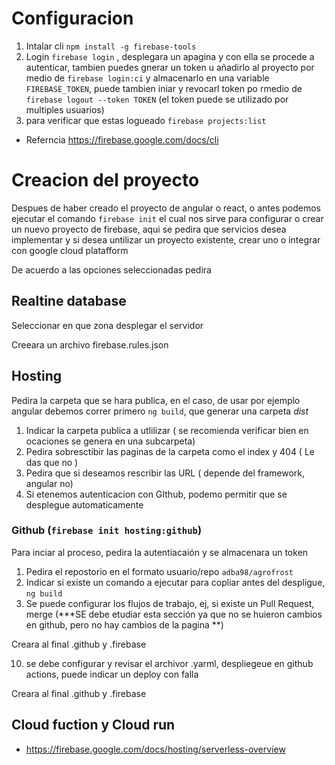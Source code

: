 # Configuracion 
1. Intalar cli  `npm install -g firebase-tools`
2. Login `firebase login` , desplegara un apagina y con ella se procede a autenticar, tambien puedes gnerar un token u añadirlo al proyecto por medio de `firebase login:ci` y almacenarlo en una variable `FIREBASE_TOKEN`, puede tambien iniar y revocarl token po rmedio de  `firebase logout --token TOKEN` (el token puede se utilizado por multiples usuarios)
3. para verificar que estas logueado `firebase projects:list`
- Referncia https://firebase.google.com/docs/cli

# Creacion del proyecto 
Despues de haber creado el proyecto de angular o react, o antes podemos ejecutar el comando `firebase init` el cual nos sirve para configurar o crear un nuevo proyecto de firebase, aqui se pedira que servicios desea implementar y si desea untilizar un proyecto existente, crear uno o integrar con google cloud platafform 

De acuerdo a las opciones seleccionadas pedira
## Realtine database
Seleccionar en que zona desplegar el servidor 

Creeara un archivo firebase.rules.json 

## Hosting 
Pedira la carpeta que se hara publica, en el caso, de usar por ejemplo angular debemos correr primero `ng build`, que generar una carpeta *dist*

1. Indicar la carpeta publica a utlilizar ( se recomienda verificar bien en ocaciones se genera en una subcarpeta)
2. Pedira sobresctibir las paginas de la carpeta como el index y 404 ( Le das que no )
3. Pedira que si deseamos rescribir las URL ( depende del framework, angular no)
4. Si etenemos autenticacion con GIthub, podemo permitir que se desplegue automaticamente 


### Github (`firebase init hosting:github`)
Para inciar al proceso, pedira la autentiacaión y se almacenara un token 
1. Pedira el repostorio en el formato usuario/repo `adba98/agrofrost`
2. Indicar si existe un comando a ejecutar para copliar antes del despligue, `ng build`
3. Se puede configurar los flujos de trabajo, ej, si existe un Pull Request, merge (***SE debe etudiar esta sección ya que no se huieron cambios en github, pero no hay cambios de la pagina **)

Creara al final .github y .firebase




10. se debe configurar y revisar el archivor .yarml, despliegeue en github actions, puede indicar un deploy con falla

Creara al final .github y .firebase


## Cloud fuction y Cloud run 
- https://firebase.google.com/docs/hosting/serverless-overview